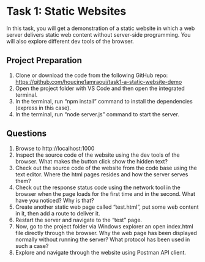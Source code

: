 # Task 1: Static Websites

In this task, you will get a demonstration of a static website in which a web server delivers static web content without server-side programming. You will also explore different dev tools of the browser.

## Project Preparation

1. Clone or download the code from the following GitHub repo: https://github.com/houcine1amraoui/task1-a-static-website-demo
2. Open the project folder with VS Code and then open the integrated terminal.
3. In the terminal, run “npm install” command to install the dependencies (express in this case).
4. In the terminal, run “node server.js” command to start the server.

## Questions

1. Browse to http://localhost:1000
2. Inspect the source code of the website using the dev tools of the browser. What makes the button click show the hidden text?
3. Check out the source code of the website from the code base using the text editor. Where the html pages resides and how the server serves them?
4. Check out the response status code using the network tool in the browser when the page loads for the first time and in the second. What have you noticed? Why is that?
5. Create another static web page called “test.html”, put some web content in it, then add a route to deliver it.
6. Restart the server and navigate to the “test” page.
7. Now, go to the project folder via Windows explorer an open index.html file directly through the browser. Why the web page has been displayed normally without running the server? What protocol has been used in such a case?
8. Explore and navigate through the website using Postman API client.
